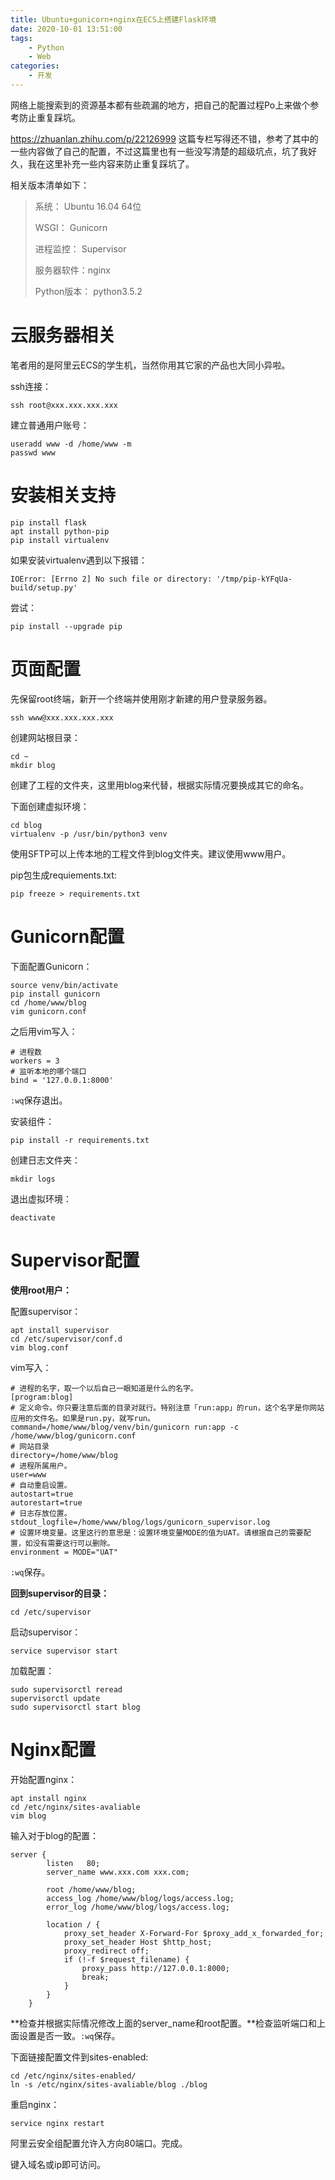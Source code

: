 ```yaml
---
title: Ubuntu+gunicorn+nginx在ECS上搭建Flask环境
date: 2020-10-01 13:51:00
tags:
	- Python
	- Web
categories:
	- 开发
---
```


网络上能搜索到的资源基本都有些疏漏的地方，把自己的配置过程Po上来做个参考防止重复踩坑。

<!-- more -->

https://zhuanlan.zhihu.com/p/22126999 这篇专栏写得还不错，参考了其中的一些内容做了自己的配置，不过这篇里也有一些没写清楚的超级坑点，坑了我好久，我在这里补充一些内容来防止重复踩坑了。

相关版本清单如下：

> 系统： Ubuntu 16.04 64位
>
> WSGI： Gunicorn
>
> 进程监控： Supervisor
>
> 服务器软件：nginx
>
> Python版本： python3.5.2

# 云服务器相关

笔者用的是阿里云ECS的学生机，当然你用其它家的产品也大同小异啦。

ssh连接：

```shell
ssh root@xxx.xxx.xxx.xxx
```

建立普通用户账号：

```shell
useradd www -d /home/www -m
passwd www
```

# 安装相关支持

```shell
pip install flask
apt install python-pip
pip install virtualenv
```

如果安装virtualenv遇到以下报错：

```
IOError: [Errno 2] No such file or directory: '/tmp/pip-kYFqUa-build/setup.py'
```

尝试：

```shell
pip install --upgrade pip
```

# 页面配置

先保留root终端，新开一个终端并使用刚才新建的用户登录服务器。

```
ssh www@xxx.xxx.xxx.xxx
```

创建网站根目录：

```
cd ~
mkdir blog
```

创建了工程的文件夹，这里用blog来代替，根据实际情况要换成其它的命名。

下面创建虚拟环境：

```
cd blog
virtualenv -p /usr/bin/python3 venv
```

使用SFTP可以上传本地的工程文件到blog文件夹。建议使用www用户。

pip包生成requiements.txt:

```
pip freeze > requirements.txt
```

# Gunicorn配置

下面配置Gunicorn：

```
source venv/bin/activate
pip install gunicorn
cd /home/www/blog
vim gunicorn.conf
```

之后用vim写入：

```
# 进程数
workers = 3
# 监听本地的哪个端口
bind = '127.0.0.1:8000'
```

`:wq`保存退出。

安装组件：

```
pip install -r requirements.txt
```

创建日志文件夹：

```
mkdir logs
```

退出虚拟环境：

```
deactivate
```

# Supervisor配置

**使用root用户：**

配置supervisor：

```
apt install supervisor
cd /etc/supervisor/conf.d
vim blog.conf
```

vim写入：

```
# 进程的名字，取一个以后自己一眼知道是什么的名字。
[program:blog]
# 定义命令。你只要注意后面的目录对就行。特别注意「run:app」的run，这个名字是你网站应用的文件名。如果是run.py，就写run。
command=/home/www/blog/venv/bin/gunicorn run:app -c /home/www/blog/gunicorn.conf
# 网站目录
directory=/home/www/blog
# 进程所属用户。
user=www
# 自动重启设置。
autostart=true
autorestart=true
# 日志存放位置。
stdout_logfile=/home/www/blog/logs/gunicorn_supervisor.log
# 设置环境变量。这里这行的意思是：设置环境变量MODE的值为UAT。请根据自己的需要配置，如没有需要这行可以删除。
environment = MODE="UAT"
```

`:wq`保存。

**回到supervisor的目录：**

```
cd /etc/supervisor
```

启动supervisor：

```
service supervisor start
```

加载配置：

```
sudo supervisorctl reread
supervisorctl update
sudo supervisorctl start blog
```

# Nginx配置

开始配置nginx：

```
apt install nginx
cd /etc/nginx/sites-avaliable
vim blog
```

输入对于blog的配置：

```
server {  
        listen   80;  
        server_name www.xxx.com xxx.com;

        root /home/www/blog;
        access_log /home/www/blog/logs/access.log;
        error_log /home/www/blog/logs/access.log;

        location / {  
            proxy_set_header X-Forward-For $proxy_add_x_forwarded_for;  
            proxy_set_header Host $http_host;  
            proxy_redirect off;  
            if (!-f $request_filename) {  
                proxy_pass http://127.0.0.1:8000;  
                break;  
            }  
        }  
    }
```

**检查并根据实际情况修改上面的server_name和root配置。**检查监听端口和上面设置是否一致。`:wq`保存。

下面链接配置文件到sites-enabled:

```
cd /etc/nginx/sites-enabled/
ln -s /etc/nginx/sites-avaliable/blog ./blog
```

重启nginx：

```
service nginx restart
```

阿里云安全组配置允许入方向80端口。完成。

键入域名或ip即可访问。